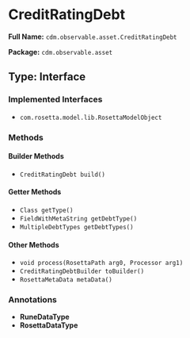 # CreditRatingDebt

**Full Name:** `cdm.observable.asset.CreditRatingDebt`

**Package:** `cdm.observable.asset`

## Type: Interface

### Implemented Interfaces

- `com.rosetta.model.lib.RosettaModelObject`

### Methods

#### Builder Methods

- `CreditRatingDebt build()`

#### Getter Methods

- `Class getType()`
- `FieldWithMetaString getDebtType()`
- `MultipleDebtTypes getDebtTypes()`

#### Other Methods

- `void process(RosettaPath arg0, Processor arg1)`
- `CreditRatingDebtBuilder toBuilder()`
- `RosettaMetaData metaData()`

### Annotations

- **RuneDataType**
- **RosettaDataType**

